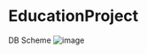 # EducationProject

DB Scheme
![image](https://user-images.githubusercontent.com/98368080/214081817-41d10944-4295-402b-82a3-6a0e3202ee88.png)
